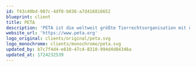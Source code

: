 ```yaml
---
id: f43c40bd-987c-4df0-b036-a7d416816652
blueprint: client
title: PETA
description: 'PETA ist die weltweit größte Tierrechtsorganisation mit über 6,5 Millionen Unterstützern. Gegründet 1980, setzt sich PETA für den Schutz und die Rechte von Tieren ein, indem sie gegen Tierquälerei in Bereichen wie Tierversuche, Nahrungsmittelproduktion, Bekleidungsindustrie und Unterhaltung kämpft. Die Organisation ist bekannt für ihre Aufklärungskampagnen, investigativen Recherchen und Lobbyarbeit, um das Bewusstsein für Tierrechte zu schärfen und gesetzliche Veränderungen herbeizuführen.'
website_url: 'https://www.peta.org'
logo_original: clients/original/peta.svg
logo_monochrome: clients/monochrome/peta.svg
updated_by: b7c7f4d4-e810-47c4-8310-994d4d84346a
updated_at: 1724232539
---
```

